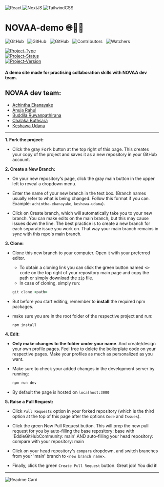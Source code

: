 ## <!--  -->

![React](https://img.shields.io/badge/-react-000?style=for-the-badge&logo=react)
![NextJS](https://img.shields.io/badge/-next.js-000?style=for-the-badge&logo=next.js)
![TailwindCSS](https://img.shields.io/badge/-tailwindcss-000?style=for-the-badge&logo=tailwindcss)

# NOVAA-demo 🌐🧑‍💻

![GitHub](https://img.shields.io/github/forks/anuja-rahul/novaa-demo?style=for-the-badge&logo=github)
&nbsp;
![GitHub](https://img.shields.io/github/license/anuja-rahul/novaa-demo?style=for-the-badge&logo=github)
&nbsp;
![GitHub](https://img.shields.io/github/stars/anuja-rahul/novaa-demo?style=for-the-badge&logo=github)
&nbsp;
![Contributors](https://img.shields.io/github/contributors/anuja-rahul/novaa-demo?style=for-the-badge&logo=github)
&nbsp;
![Watchers](https://img.shields.io/github/watchers/anuja-rahul/novaa-demo?style=for-the-badge&logo=github)

[![Project-Type](https://img.shields.io/badge/Project%20type-Frontend-darkblue.svg)](https://github.com/anuja-rahul/novaa-demo)
&nbsp;  
[![Project-Status](https://img.shields.io/badge/Project%20Status-working_on_basic_ui-yellow.svg)](https://github.com/anuja-rahul/novaa-demo)
&nbsp;  
[![Project-Version](https://img.shields.io/badge/Version-v0.1-green.svg)](https://github.com/anuja-rahul/shop-nextjs)

#### A demo site made for practising collaboration skills with NOVAA dev team.

## NOVAA dev team:

- [Achintha Ekanayake](https://github.com/MrAchintha1)
- [Anuja Rahul](https://github.com/anuja-rahul)
- [Buddila Ruwanpathirana](https://github.com/20230093Buddila)
- [Chalaka Buthsara](https://github.com/)
- [Keshawa Udana](https://github.com/KeshUdana)

---

**1. Fork the project:**

- Click the gray <kbd>Fork</kbd> button at the top right of this page. This creates your copy of the project and saves it as a new repository in your GitHub account.

**2. Create a New Branch:**

- On your new repository's page, click the gray main button in the upper left to reveal a dropdown menu.

- Enter the name of your new branch in the text box. (Branch names usually refer to what is being changed. Follow this format if you can. Example: `achintha-ekanayake`, `keshawa-udana`).

- Click on Create branch, which will automatically take you to your new branch. You can make edits on the main branch, but this may cause issues down the line. The best practice is to create a new branch for each separate issue you work on. That way your main branch remains in sync with this repo's main branch.

**3. Clone:**

- Clone this new branch to your computer. Open it with your preferred editor.

  - To obtain a cloning link you can click the green button named <kbd><> code</kbd> on the top right of your repository main page and copy the path or simply download the `zip` file.
  - In case of cloning, simply run:

  ```cmd
  git clone <path>
  ```

- But before you start editing, remember to <b>install</b> the required npm packages.

- make sure you are in the root folder of the respective project and run:

  ```cmd
  npm install
  ```

**4. Edit:**

- <b>Only make changes to the folder under your name</b>. And create/design your own profile pages. Feel free to delete the boilerplate code on your respective pages. Make your profiles as much as personalized as you want.

- Make sure to check your added changes in the development server by running:

  ```cmd
  npm run dev
  ```

- By default the page is hosted on `localhost:3000`

**5. Raise a Pull Request:**

- Click `Pull Requests` option in your forked repository (which is the third option at the top of this page after the options `Code` and `Issues`).

- Click the green New Pull Request button. This will prep the new pull request for you by auto-filling the base repository: base with 'EddieGitHubCommunity: main' AND auto-filling your head repository: compare with your repository: main

- Click on your head repository's `compare` dropdown, and switch branches from your 'main' branch to `<new branch name>`.

- Finally, click the green `Create Pull Request` button. Great job! You did it!

---

![Readme Card](https://github-readme-stats.vercel.app/api/pin/?username=anuja-rahul&repo=novaa-demo&theme=nightowl)
